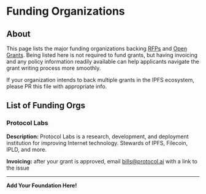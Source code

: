 # Funding Organizations

## About
This page lists the major funding organizations backing [RFPs](rfps) and [Open Grants](open-grants). Being listed here is not required to fund grants, but having invoicing and any policy information readily available can help applicants navigate the grant writing process more smoothly. 

If your organization intends to back multiple grants in the IPFS ecosystem, please PR this file with appropriate info.

## List of Funding Orgs

### Protocol Labs

**Description:** Protocol Labs is a research, development, and deployment institution for improving Internet technology. Stewards of IPFS, Filecoin, IPLD, and more.

**Invoicing:** after your grant is approved, email bills@protocol.ai with a link to the issue

---

**Add Your Foundation Here!**
